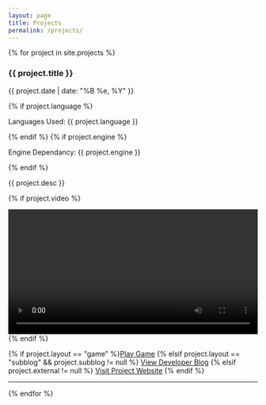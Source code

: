 ```yaml
---
layout: page
title: Projects
permalink: /projects/
---
```


<div class="indent">
{% for project in site.projects %}
  <h3 class="entry-title">{{ project.title }}</h3>
  <p class="date">{{ project.date | date: "%B %e, %Y" }}</p>
  {% if project.language %} 
  <p class="languages">Languages Used: {{ project.language }}</p>
  {% endif %}
  {% if project.engine %} 
  <p class="languages">Engine Dependancy: {{ project.engine }}</p>
  {% endif %}
  <p class="description">{{ project.desc }}</p>
  
  {% if project.video %} 
  <div class="well-wrapper">
    <div class="well well-sm well-dark">
      <video width="100%" controls>
    	  <source src="{{ site.baseurl }}{{ project.video }}">
    	  Your browser does not support the video tag.
      </video>
    </div>
  </div>
  {% endif %}
  
  {% if project.layout == "game" %}<a href="{{ site.baseurl }}/projects/{{ project.title }}" class="btn btn-primary btn-md read-more">Play Game</a>
  {% elsif project.layout == "subblog" && project.subblog != null %} <a href="{{ site.baseurl }}{{ project.url }}" class="btn btn-primary btn-md read-more">View Developer Blog</a>
  {% elsif project.external != null %} <a href="{{ project.external }}" class="btn btn-primary btn-md read-more">Visit Project Website</a>
  {% endif %}
  <hr>
{% endfor %}

</div>